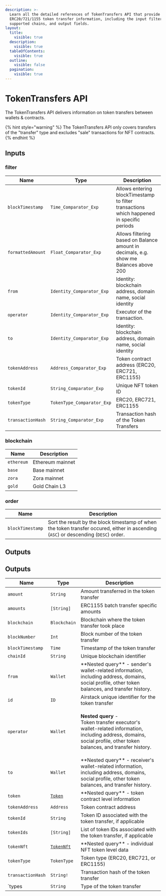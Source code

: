```yaml
---
description: >-
  Learn all the detailed references of TokenTransfers API that provide
  ERC20/721/1155 token transfer information, including the input filters,
  supported chains, and output fields.
layout:
  title:
    visible: true
  description:
    visible: true
  tableOfContents:
    visible: true
  outline:
    visible: false
  pagination:
    visible: true
---
```


# TokenTransfers API

The TokenTransfers API delivers information on token transfers between wallets & contracts.

{% hint style="warning" %}
The TokenTransfers API only covers transfers of the "transfer" type and excludes "sale" transactions for NFT contracts.
{% endhint %}

## Inputs

### filter

| Name              | Type                       | Description                                                                              |
| ----------------- | -------------------------- | ---------------------------------------------------------------------------------------- |
| `blockTimestamp`  | `Time_Comparator_Exp`      | Allows entering blockTimestamp to filter transactions which happened in specific periods |
| `formattedAmount` | `Float_Comparator_Exp`     | Allows filtering based on Balance amount in decimals, e.g. show me Balances above 200    |
| `from`            | `Identity_Comparator_Exp`  | Identity: blockchain address, domain name, social identity                               |
| `operator`        | `Identity_Comparator_Exp`  | Executor of the transaction.                                                             |
| `to`              | `Identity_Comparator_Exp`  | Identity: blockchain address, domain name, social identity                               |
| `tokenAddress`    | `Address_Comparator_Exp`   | Token contract address (ERC20, ERC721, ERC1155)                                          |
| `tokenId`         | `String_Comparator_Exp`    | Unique NFT token ID                                                                      |
| `tokenType`       | `TokenType_Comparator_Exp` | ERC20, ERC721, ERC1155                                                                   |
| `transactionHash` | `String_Comparator_Exp`    | Transaction hash of the Token Transfers                                                  |

### blockchain

| Name       | Description      |
| ---------- | ---------------- |
| `ethereum` | Ethereum mainnet |
| `base`     | Base mainnet     |
| `zora`     | Zora mainnet     |
| `gold`     | Gold Chain L3    |

### order

| Name             | Description                                                                                                                          |
| ---------------- | ------------------------------------------------------------------------------------------------------------------------------------ |
| `blockTimestamp` | Sort the result by the block timestamp of when the token transfer occured, either in ascending (`ASC`) or descending (`DESC`) order. |

## Outputs

## Outputs

| Name              | Type                           | Description                                                                                                                                                                 |
| ----------------- | ------------------------------ | --------------------------------------------------------------------------------------------------------------------------------------------------------------------------- |
| `amount`          | `String`                       | Amount transferred in the token transfer                                                                                                                                    |
| `amounts`         | `[String]`                     | ERC1155 batch transfer specific amounts                                                                                                                                     |
| `blockchain`      | `Blockchain`                   | Blockchain where the token transfer took place                                                                                                                              |
| `blockNumber`     | `Int`                          | Block number of the token transfer                                                                                                                                          |
| `blockTimestamp`  | `Time`                         | Timestamp of the token transfer                                                                                                                                             |
| `chainId`         | `String`                       | Unique blockchain identifier                                                                                                                                                |
| `from`            | `Wallet`                       | \*\*Nested query\*\* - sender's wallet-related information, including address, domains, social profile, other token balances, and transfer history.                         |
| `id`              | `ID`                           | Airstack unique identifier for the token transfer                                                                                                                           |
| `operator`        | `Wallet`                       | <p>**Nested query** - <br>Token transfer executor's wallet-related information, including address, domains, social profile, other token balances, and transfer history.</p> |
| `to`              | `Wallet`                       | \*\*Nested query\*\* - receiver's wallet-related information, including address, domains, social profile, other token balances, and transfer history.                       |
| `token`           | [`Token`](tokens-api.md)       | \*\*Nested query\*\* - token contract level information                                                                                                                     |
| `tokenAddress`    | `Address`                      | Token contract address                                                                                                                                                      |
| `tokenId`         | `String`                       | Token ID associated with the token transfer, if applicable                                                                                                                  |
| `tokenIds`        | `[String]`                     | List of token IDs associated with the token transfer, if applicable                                                                                                         |
| `tokenNft`        | [`TokenNft`](tokennfts-api.md) | \*\*Nested query\*\* - individual NFT token level data                                                                                                                      |
| `tokenType`       | `TokenType`                    | Token type (ERC20, ERC721, or ERC1155)                                                                                                                                      |
| `transactionHash` | `String!`                      | Transaction hash of the token transfer                                                                                                                                      |
| \`types           | `String`                       | Type of the token transfer                                                                                                                                                  |
